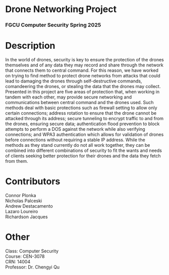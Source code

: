 # Drone Networking Project
### FGCU Computer Security Spring 2025

# Description

In the world of drones, security is key to ensure the protection of the drones themselves and of any data they may record and share through the network that connects them to central command. For this reason, we have worked on trying to find method to protect drone networks from attacks that could lead to damaging the drones through self-destructive commands, comandeering the drones, or stealing the data that the drones may collect.
Presented in this project are five areas of protection that, when working in tandem with each other, may provide secure networking and communications between central command and the drones used. Such methods deal with basic protections such as firewall setting to allow only certain connections; address rotation to ensure that the drone cannot be attacked through its address; secure tunneling to encrypt traffic to and from the drones, ensuring secure data; authentication flood prevention to block attempts to perform a DOS against the network while also verifying connections; and WPA3 authentication which allows for validation of drones before connections without requiring a stable IP address.
While the methods as they stand currently do not all work together, they can be combined into different combinations of security to fit the wants and needs of clients seeking better protection for their drones and the data they fetch from them.

# Contributors
Connor Plonka\
Nicholas Palceski\
Andrew Destacamento\
Lazaro Loureiro\
Richardson Jacques


# Other
Class: Computer Security\
Course: CEN-3078\
CRN: 14004\
Professor: Dr. Chengyi Qu
